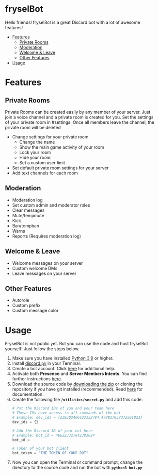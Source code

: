 # **fryselBot**

Hello friends! 
fryselBot is a great Discord bot with a lot of awesome features!
- [Features](https://github.com/Fynn-F/fryselBot#features)
  - [Private Rooms](https://github.com/Fynn-F/fryselBot#private-rooms)
  - [Moderation](https://github.com/Fynn-F/fryselBot#moderation)
  - [Welcome & Leave](https://github.com/Fynn-F/fryselBot#welcome--leave)
  - [Other Features](https://github.com/Fynn-F/fryselBot#other-features)
- [Usage](https://github.com/Fynn-F/fryselBot#usage)

# **Features**
## **Private Rooms**
Private Rooms can be created easily by any member of your server.
Just join a voice channel and a private room is created for you.
Set the settings of your private room in #settings.
Once all members leave the channel, the private room will be deleted
- Change settings for your private room
  - Change the name
  - Show the main game activity of your room
  - Lock your room
  - Hide your room
  - Set a custom user limit
- Set default private room settings for your server
- Add text channels for each room

## **Moderation**
- Moderation log
- Set custom admin and moderator roles
- Clear messages
- Mute/tempmute
- Kick
- Ban/tempban
- Warns
- Reports (Requires moderation log)

## **Welcome & Leave**
- Welcome messages on your server
- Custom welcome DMs
- Leave messages on your server

## **Other Features**
- Autorole
- Custom prefix
- Custom message color


# **Usage**
FryselBot is not public yet. But you can use the code and host fryselBot yourself! Just follow the steps below.

1. Make sure you have installed [Python 3.9](https://www.python.org/downloads/) or higher.
2. Install [discord.py](https://discordpy.readthedocs.io/en/latest/intro.html) in your Terminal.
3. Create a bot account. Click [here](https://discordpy.readthedocs.io/en/latest/discord.html) for additional help.
4. Activate both **Presence** and **Server Members Intents**. You can find further instructions [here](https://discordpy.readthedocs.io/en/latest/intents.html#privileged-intents).
5. Download the source code by [downloading the zip](https://github.com/Fynn-F/fryselBot/archive/refs/heads/master.zip) or cloning the repository if you have git installed (recommended). Read [here](https://docs.github.com/en/github/creating-cloning-and-archiving-repositories/cloning-a-repository-from-github/cloning-a-repository) for documentation.
6. Create the following file **`/utilities/secret.py`** and add this code:
    ```python
    # Put the Discord IDs of you and your team here
    # These IDs have access to all commands of the bot
    # Example: dev_ids = {238302406622332784,472827052372501821}
    dev_ids = {}

    # Add the Discord ID of your bot here
    # Example: bot_id = 466223327842383024
    bot_id = 

    # Token of your bot client
    bot_token = "THE TOKEN OF YOUR BOT"
    ```
7. Now you can open the Terminal or command prompt, change the directory to the source code and run the bot with **`python3 bot.py`**



